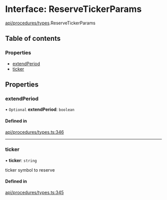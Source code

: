 # Interface: ReserveTickerParams

[api/procedures/types](../wiki/api.procedures.types).ReserveTickerParams

## Table of contents

### Properties

- [extendPeriod](../wiki/api.procedures.types.ReserveTickerParams#extendperiod)
- [ticker](../wiki/api.procedures.types.ReserveTickerParams#ticker)

## Properties

### extendPeriod

• `Optional` **extendPeriod**: `boolean`

#### Defined in

[api/procedures/types.ts:346](https://github.com/PolymeshAssociation/polymesh-sdk/blob/e978aefd/src/api/procedures/types.ts#L346)

___

### ticker

• **ticker**: `string`

ticker symbol to reserve

#### Defined in

[api/procedures/types.ts:345](https://github.com/PolymeshAssociation/polymesh-sdk/blob/e978aefd/src/api/procedures/types.ts#L345)
